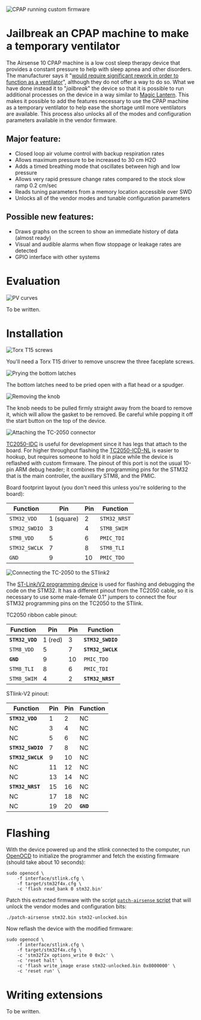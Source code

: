 ![CPAP running custom firmware](images/airsense-hacked.jpg)
# Jailbreak an CPAP machine to make a temporary ventilator

The Airsense 10 CPAP machine is a low cost sleep therapy device that
provides a constant pressure to help with sleep apnea and other disorders.
The manufacturer says it "[would require significant rework in order
to function as a ventilator](https://www.resmed.com/en-us/covid-19/)",
although they do not offer a way to do so.  What we have done instead
it to "*jailbreak*" the device so that it is possible to run additional processes on the
device in a way similar to [Magic Lantern](https://magiclantern.fm).
This makes it possible to add the features necessary to use the CPAP machine
as a temporary ventilator to help ease the shortage
until more ventilators are available.  This process also unlocks all of
the modes and configuration parameters available in the vendor firmware.

## Major feature:
* Closed loop air volume control with backup respiration rates
* Allows maximum pressure to be increased to 30 cm H2O
* Adds a timed breathing mode that oscillates between high and low pressure
* Allows very rapid pressure change rates compared to the stock slow ramp 0.2 cm/sec
* Reads tuning parameters from a memory location accessible over SWD
* Unlocks all of the vendor modes and tunable configuration parameters

## Possible new features:
* Draws graphs on the screen to show an immediate history of data (almost ready)
* Visual and audible alarms when flow stoppage or leakage rates are detected
* GPIO interface with other systems


# Evaluation

![PV curves](images/pv.png)

To be written.


# Installation

![Torx T15 screws](images/airsense-screws.jpg)

You'll need a Torx T15 driver to remove unscrew the three faceplate screws.

<!-- ![Removing the side cover](images/airsense-sidecover.jpg) -->

![Prying the bottom latches](images/airsense-bottom.jpg)

The bottom latches need to be pried open with a flat head or a spudger.

![Removing the knob](images/airsense-knob.jpg)

The knob needs to be pulled firmly straight away from the board to remove it, which will allow
the gasket to be removed.  Be careful while popping it off the start button on the top of the device.

![Attaching the TC-2050 connector](images/airsense-tc2050.jpg)

[TC2050-IDC](https://www.digikey.com/product-detail/en/TC2050-IDC/TC2050-IDC-ND/2605366)
is useful for development since it has legs
that attach to the board.  For higher throughput flashing the
[TC2050-ICD-NL](https://www.digikey.com/product-detail/en/tag-connect-llc/TC2050-IDC-NL/TC2050-IDC-NL-ND/2605367)
is easier to hookup, but requires someone to hold it in place while the
device is reflashed with custom firmware.  The pinout of this port is not
the usual 10-pin ARM debug header; it combines the programming pins for
the STM32 that is the main controller, the auxillary STM8, and the PMIC.

Board footprint layout (you don't need this unless you're soldering to
the board):

| Function 		| Pin | Pin | Function |
| ---			| --- | --- | --- |
| `STM32_VDD`		| 1 (square) | 2 | `STM32_NRST` |
| `STM32_SWDIO`		| 3   | 4   | `STM8_SWIM` |
| `STM8_VDD`		| 5   | 6   | `PMIC_TDI` |
| `STM32_SWCLK`		| 7   | 8   | `STM8_TLI` |
| `GND`			| 9   | 10  | `PMIC_TDO` |

![Connecting the TC-2050 to the STlink2](images/airsense-stlink.jpg)

The [ST-Link/V2 programming
device](https://www.digikey.nl/product-detail/en/stmicroelectronics/ST-LINK-V2/497-10484-ND/2214535)
is used for flashing and debugging the code on the STM32.  It has a
different pinout from the TC2050 cable, so it is necessary to use some
male-female 0.1" jumpers to connect the four STM32 programming pins on the
TC2050 to the STlink.

TC2050 ribbon cable pinout:

| Function 		| Pin | Pin | Function |
| ---			| --- | --- | --- |
| **`STM32_VDD`**	| 1 (red) | 3 | **`STM32_SWDIO`** |
| `STM8_VDD`		| 5   | 7   | **`STM32_SWCLK`** |
| **`GND`**		| 9   | 10  | `PMIC_TDO` |
| `STM8_TLI`		| 8   | 6   | `PMIC_TDI` |
| `STM8_SWIM`		| 4   | 2   | **`STM32_NRST`** |

STlink-V2 pinout:

| Function	 	| Pin | Pin | Function |
| ---			| --- | --- | --- |
| **`STM32_VDD`**	|  1  |  2  | NC |
| NC			|  3  |  4  | NC |
| NC			|  5  |  6  | NC |
| **`STM32_SWDIO`**	|  7  |  8  | NC |
| **`STM32_SWCLK`**	|  9  | 10  | NC |
| NC			| 11  | 12  | NC |
| NC			| 13  | 14  | NC |
| **`STM32_NRST`**	| 15  | 16  | NC |
| NC			| 17  | 18  | NC |
| NC			| 19  | 20  | **`GND`** |


# Flashing

With the device powered up and the stlink connected to the computer, run [OpenOCD](http://openocd.org/)
to initialize the programmer and fetch the existing firmware (should take about 10 seconds):

```
sudo openocd \
	-f interface/stlink.cfg \
	-f target/stm32f4x.cfg \
	-c 'flash read_bank 0 stm32.bin'
```

Patch this extracted firmware with the script [`patch-airsense` script](patch-airsense)
that will unlock the vendor modes and configuration bits:

```
./patch-airsense stm32.bin stm32-unlocked.bin
```

Now reflash the device with the modified firmware:

```
sudo openocd \
	-f interface/stlink.cfg \
	-f target/stm32f4x.cfg \
	-c 'stm32f2x options_write 0 0x2c' \
	-c 'reset halt' \
	-c 'flash write_image erase stm32-unlocked.bin 0x8000000' \
	-c 'reset run' \
```


# Writing extensions

To be written.
